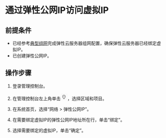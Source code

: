 # 通过弹性公网IP访问虚拟IP<a name="vpc_vip_0003"></a>

## 前提条件<a name="section1731192019485"></a>

-   已经参考[典型组网](虚拟IP简介.md#section766193134213)完成弹性云服务器组网配置，确保弹性云服务器已经绑定虚拟IP。
-   已创建弹性公网IP。

## 操作步骤<a name="section18255124583417"></a>

1.  登录管理控制台。


1.  在管理控制台左上角单击![](figures/icon-region.png)，选择区域和项目。
2.  在系统首页，选择“网络 \> 弹性公网IP”。
3.  在需要绑定虚拟IP的弹性公网IP地址所在行，单击“绑定”。
4.  选择需要绑定的虚拟IP，单击“确定”。

